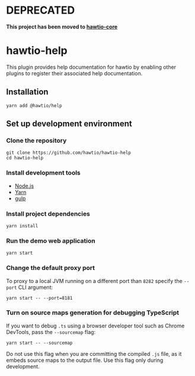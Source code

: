 # DEPRECATED

**This project has been moved to [hawtio-core](https://github.com/hawtio/hawtio-core)**
# hawtio-help

This plugin provides help documentation for hawtio by enabling other plugins to register their associated help documentation.

## Installation

```
yarn add @hawtio/help
```

## Set up development environment

### Clone the repository

```
git clone https://github.com/hawtio/hawtio-help
cd hawtio-help
```

### Install development tools

* [Node.js](http://nodejs.org)
* [Yarn](https://yarnpkg.com)
* [gulp](http://gulpjs.com/)

### Install project dependencies

```
yarn install
```

### Run the demo web application

```
yarn start
```

### Change the default proxy port

To proxy to a local JVM running on a different port than `8282` specify the `--port` CLI argument:
```
yarn start -- --port=8181
```
### Turn on source maps generation for debugging TypeScript

If you want to debug `.ts` using a browser developer tool such as Chrome DevTools, pass the `--sourcemap` flag:
```
yarn start -- --sourcemap
```

Do not use this flag when you are committing the compiled `.js` file, as it embeds source maps to the output file. Use this flag only during development.
